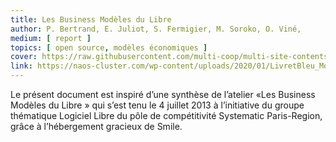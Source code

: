 ```yaml
---
title: Les Business Modèles du Libre
author: P. Bertrand, E. Juliot, S. Fermigier, M. Soroko, O. Viné,
medium: [ report ]
topics: [ open source, modèles économiques ]
cover: https://raw.githubusercontent.com/multi-coop/multi-site-contents/main/texts/ressources/images/banquiz-modeles_economiques.png
link: https://naos-cluster.com/wp-content/uploads/2020/01/LivretBleu_ModelesEconomiques_GT-LogicielLibre_Systematic.pdf
---
```


Le présent document est inspiré d’une synthèse de l’atelier «Les
Business Modèles du Libre » qui s’est tenu le 4 juillet 2013 à l’initiative du groupe thématique Logiciel Libre du pôle de compétitivité Systematic Paris-Region, grâce à l’hébergement gracieux de Smile.
